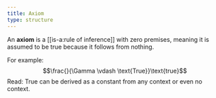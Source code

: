 ```yaml
---
title: Axiom
type: structure
---
```


An **axiom** is a [[is-a:rule of inference]] with zero premises, meaning it is assumed to be true because it follows from nothing.

For example:
$$\frac{}{\Gamma \vdash \text{True}}\text{true}$$
Read: True can be derived as a constant from any context or even no context.
